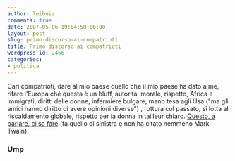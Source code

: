 ```yaml
---
author: leibniz
comments: true
date: 2007-05-06 19:04:58+00:00
layout: post
slug: primo-discorso-ai-compatrioti
title: Primo discorso ai compatrioti
wordpress_id: 2466
categories:
- politica
---
```


Cari compatrioti, dare al mio paese quello che il mio paese ha dato a me, rifare l'Europa ché questa è un bluff, autorità, morale, rispetto, Africa e immigrati, diritti delle donne, infermiere bulgare, mano tesa agli Usa ("ma gli amici hanno diritto di avere opinioni diverse") , rottura col passato, sì lotta al riscaldamento globale, rispetto per la donna in tailleur chiaro. [Questo, a parlare, ci sa fare](http://www.u-m-p.org/site/index.php/ump/s_informer/communiques/je_serai_le_president_de_tous_les_francais) (fa quello di sinistra e non ha citato nemmeno Mark Twain).


### Ump
